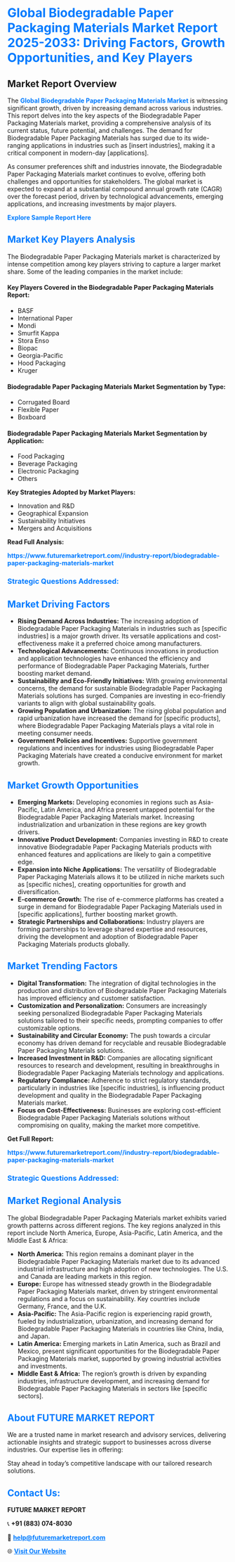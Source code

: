 <h1 style="color: #007BFF;">Global Biodegradable Paper Packaging Materials Market Report 2025-2033: Driving Factors, Growth Opportunities, and Key Players</h1>

<section id="overview">
<h2>Market Report Overview</h2>
<p>The <a href="https://www.futuremarketreport.com//industry-report/biodegradable-paper-packaging-materials-market" style="color: #007BFF; text-decoration: none;"><strong>Global Biodegradable Paper Packaging Materials Market</strong></a> is witnessing significant growth, driven by increasing demand across various industries. This report delves into the key aspects of the Biodegradable Paper Packaging Materials market, providing a comprehensive analysis of its current status, future potential, and challenges. The demand for Biodegradable Paper Packaging Materials has surged due to its wide-ranging applications in industries such as [insert industries], making it a critical component in modern-day [applications].</p>
<p>As consumer preferences shift and industries innovate, the Biodegradable Paper Packaging Materials market continues to evolve, offering both challenges and opportunities for stakeholders. The global market is expected to expand at a substantial compound annual growth rate (CAGR) over the forecast period, driven by technological advancements, emerging applications, and increasing investments by major players.</p>
</section>

<section id="overview">
<p><a href="https://www.futuremarketreport.com//request-sample/reportId=64154" style="color: #007BFF; text-decoration: none;"><strong>Explore Sample Report Here</strong></a></p>
</section>

<section id="key-players">
<h2 style="color: #007BFF;">Market Key Players Analysis</h2>
<p>The Biodegradable Paper Packaging Materials market is characterized by intense competition among key players striving to capture a larger market share. Some of the leading companies in the market include:</p>
<h4>Key Players Covered in the Biodegradable Paper Packaging Materials Report:</h4>
<ul><li>BASF</li><li>International Paper</li><li>Mondi</li><li>Smurfit Kappa</li><li>Stora Enso</li><li>Biopac</li><li>Georgia-Pacific</li><li>Hood Packaging</li><li>Kruger</li></ul>
<h4>Biodegradable Paper Packaging Materials Market Segmentation by Type:</h4>
<ul><li>Corrugated Board</li><li>Flexible Paper</li><li>Boxboard</li></ul>

<h4>Biodegradable Paper Packaging Materials Market Segmentation by Application:</h4>
<ul><li>Food Packaging</li><li>Beverage Packaging</li><li>Electronic Packaging</li><li>Others</li></ul>
<p><strong>Key Strategies Adopted by Market Players:</strong></p>
<ul>
<li>Innovation and R&D</li>
<li>Geographical Expansion</li>
<li>Sustainability Initiatives</li>
<li>Mergers and Acquisitions</li>
</ul>
</section>

<section>
<p><strong>Read Full Analysis: </strong></p><a href="https://www.futuremarketreport.com//industry-report/biodegradable-paper-packaging-materials-market" style="color: #007BFF; text-decoration: none;"><strong>https://www.futuremarketreport.com//industry-report/biodegradable-paper-packaging-materials-market</strong></a>
<h3 style="color: #007BFF;">Strategic Questions Addressed:</h3>
</section>

<section id="driving-factors">
<h2 style="color: #007BFF;">Market Driving Factors</h2>
<ul>
<li><strong>Rising Demand Across Industries:</strong> The increasing adoption of Biodegradable Paper Packaging Materials in industries such as [specific industries] is a major growth driver. Its versatile applications and cost-effectiveness make it a preferred choice among manufacturers.</li>
<li><strong>Technological Advancements:</strong> Continuous innovations in production and application technologies have enhanced the efficiency and performance of Biodegradable Paper Packaging Materials, further boosting market demand.</li>
<li><strong>Sustainability and Eco-Friendly Initiatives:</strong> With growing environmental concerns, the demand for sustainable Biodegradable Paper Packaging Materials solutions has surged. Companies are investing in eco-friendly variants to align with global sustainability goals.</li>
<li><strong>Growing Population and Urbanization:</strong> The rising global population and rapid urbanization have increased the demand for [specific products], where Biodegradable Paper Packaging Materials plays a vital role in meeting consumer needs.</li>
<li><strong>Government Policies and Incentives:</strong> Supportive government regulations and incentives for industries using Biodegradable Paper Packaging Materials have created a conducive environment for market growth.</li>
</ul>
</section>

<section id="growth-opportunities">
<h2 style="color: #007BFF;">Market Growth Opportunities</h2>
<ul>
<li><strong>Emerging Markets:</strong> Developing economies in regions such as Asia-Pacific, Latin America, and Africa present untapped potential for the Biodegradable Paper Packaging Materials market. Increasing industrialization and urbanization in these regions are key growth drivers.</li>
<li><strong>Innovative Product Development:</strong> Companies investing in R&D to create innovative Biodegradable Paper Packaging Materials products with enhanced features and applications are likely to gain a competitive edge.</li>
<li><strong>Expansion into Niche Applications:</strong> The versatility of Biodegradable Paper Packaging Materials allows it to be utilized in niche markets such as [specific niches], creating opportunities for growth and diversification.</li>
<li><strong>E-commerce Growth:</strong> The rise of e-commerce platforms has created a surge in demand for Biodegradable Paper Packaging Materials used in [specific applications], further boosting market growth.</li>
<li><strong>Strategic Partnerships and Collaborations:</strong> Industry players are forming partnerships to leverage shared expertise and resources, driving the development and adoption of Biodegradable Paper Packaging Materials products globally.</li>
</ul>
</section>

<section id="trending-factors">
<h2 style="color: #007BFF;">Market Trending Factors</h2>
<ul>
<li><strong>Digital Transformation:</strong> The integration of digital technologies in the production and distribution of Biodegradable Paper Packaging Materials has improved efficiency and customer satisfaction.</li>
<li><strong>Customization and Personalization:</strong> Consumers are increasingly seeking personalized Biodegradable Paper Packaging Materials solutions tailored to their specific needs, prompting companies to offer customizable options.</li>
<li><strong>Sustainability and Circular Economy:</strong> The push towards a circular economy has driven demand for recyclable and reusable Biodegradable Paper Packaging Materials solutions.</li>
<li><strong>Increased Investment in R&D:</strong> Companies are allocating significant resources to research and development, resulting in breakthroughs in Biodegradable Paper Packaging Materials technology and applications.</li>
<li><strong>Regulatory Compliance:</strong> Adherence to strict regulatory standards, particularly in industries like [specific industries], is influencing product development and quality in the Biodegradable Paper Packaging Materials market.</li>
<li><strong>Focus on Cost-Effectiveness:</strong> Businesses are exploring cost-efficient Biodegradable Paper Packaging Materials solutions without compromising on quality, making the market more competitive.</li>
</ul>
</section>

<section>
<p><strong>Get Full Report: </strong></p><a href="https://www.futuremarketreport.com//industry-report/biodegradable-paper-packaging-materials-market" style="color: #007BFF; text-decoration: none;"><strong>https://www.futuremarketreport.com//industry-report/biodegradable-paper-packaging-materials-market</strong></a>
<h3 style="color: #007BFF;">Strategic Questions Addressed:</h3>
</section>


<section id="regional-analysis">
<h2 style="color: #007BFF;">Market Regional Analysis</h2>
<p>The global Biodegradable Paper Packaging Materials market exhibits varied growth patterns across different regions. The key regions analyzed in this report include North America, Europe, Asia-Pacific, Latin America, and the Middle East & Africa:</p>
<ul>
<li><strong>North America:</strong> This region remains a dominant player in the Biodegradable Paper Packaging Materials market due to its advanced industrial infrastructure and high adoption of new technologies. The U.S. and Canada are leading markets in this region.</li>
<li><strong>Europe:</strong> Europe has witnessed steady growth in the Biodegradable Paper Packaging Materials market, driven by stringent environmental regulations and a focus on sustainability. Key countries include Germany, France, and the U.K.</li>
<li><strong>Asia-Pacific:</strong> The Asia-Pacific region is experiencing rapid growth, fueled by industrialization, urbanization, and increasing demand for Biodegradable Paper Packaging Materials in countries like China, India, and Japan.</li>
<li><strong>Latin America:</strong> Emerging markets in Latin America, such as Brazil and Mexico, present significant opportunities for the Biodegradable Paper Packaging Materials market, supported by growing industrial activities and investments.</li>
<li><strong>Middle East & Africa:</strong> The region’s growth is driven by expanding industries, infrastructure development, and increasing demand for Biodegradable Paper Packaging Materials in sectors like [specific sectors].</li>
</ul>
</section>

<footer>
<h2 style="color: #007BFF;">About FUTURE MARKET REPORT</h2>
<p>We are a trusted name in market research and advisory services, delivering actionable insights and strategic support to businesses across diverse industries. Our expertise lies in offering:</p>

<p>Stay ahead in today’s competitive landscape with our tailored research solutions.</p>

<h2 style="color: #007BFF;">Contact Us:</h2>
<p><strong>FUTURE MARKET REPORT</strong></p>
<p>📞 <strong>+91 (883) 074-8030</strong></p>
<p>📧 <strong><a href="mailto:help@futuremarketreport.com" style="color: #007BFF;">help@futuremarketreport.com</a></strong></p>
<p>🌐 <strong><a href="https://www.futuremarketreport.com/" style="color: #007BFF;">Visit Our Website</a></strong></p>
</footer>